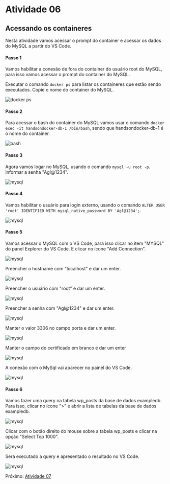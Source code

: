 # Atividade 06

## Acessando os containeres 

Nesta atividade vamos acessar o prompt do container e acessar os dados do MySQL a partir do VS Code.

#### Passo 1

Vamos habilitar a conexão de fora do container do usuário root do MySQL, para isso vamos acessar o prompt do container do MySQL.

Executar o comando `docker ps` para listar os containeres que estão sendo executados. Copie o nome do container do MySQL.

![docker ps](imagens/dockerps2.png)

#### Passo 2

Para acessar o bash do container do MySQL vamos usar o comando `docker exec -it handsondocker-db-1 /bin/bash`, sendo que handsondocker-db-1 é o nome do container.

![bash](imagens/containerbash.png)

#### Passo 3

Agora vamos logar no MySQL, usando o comando `mysql -u root -p`. Informar a senha "Agl@1234".

![mysql](imagens/mysqlprompt.png)

#### Passo 4

Vamos habilitar o usuário para login externo, usando o comando `ALTER USER 'root' IDENTIFIED WITH mysql_native_password BY 'Agl@1234';`.

![mysql](imagens/mysqlprompt2.png)

#### Passo 5

Vamos acessar o MySQL com o VS Code, para isso clicar no item "MYSQL" do panel Explorer do VS Code. E clicar no ícone "Add Connection".

![mysql](imagens/mysqlpanel.png)

Preencher o hostname com "localhost" e dar um enter.

![mysql](imagens/mysqlconn1.png)

Preencher o usuário com "root" e dar um enter.

![mysql](imagens/mysqlconn2.png)

Preencher a senha com "Agl@1234" e dar um enter.

![mysql](imagens/mysqlconn3.png)

Manter o valor 3306 no campo porta e dar um enter.

![mysql](imagens/mysqlconn4.png)

Manter o campo do certificado em branco e dar um enter

![mysql](imagens/mysqlconn5.png)

A conexão com o MySql vai aparecer no painel do VS Code.

![mysql](imagens/mysqlpanel2.png)

#### Passo 6

Vamos fazer uma query na tabela wp_posts da base de dados exampledb. Para isso, clicar no ícone ">" e abrir a lista de tabelas da base de dados exampledb.

![mysql](imagens/mysqltables.png)

Clicar com o botão direito do mouse sobre a tabela wp_posts e clicar na opção "Select Top 1000".

![mysql](imagens/mysqlquery.png)

Será executado a query e apresentado o resultado no VS Code.

![mysql](imagens/mysqlquery2.png)


Próximo: [Atividade 07](07-atividade.md)
